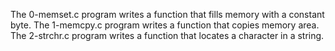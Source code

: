 The 0-memset.c program writes a function  that fills memory with a constant byte.
The 1-memcpy.c program writes a function that copies memory area.
The 2-strchr.c program writes a function that locates a character in a string. 
